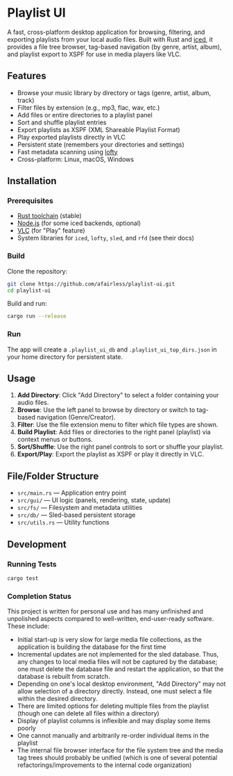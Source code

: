 # Playlist UI

A fast, cross-platform desktop application for browsing, filtering, and exporting playlists from your local audio files. Built with Rust and [iced](https://github.com/iced-rs/iced), it provides a file tree browser, tag-based navigation (by genre, artist, album), and playlist export to XSPF for use in media players like VLC.

## Features

- Browse your music library by directory or tags (genre, artist, album, track)
- Filter files by extension (e.g., mp3, flac, wav, etc.)
- Add files or entire directories to a playlist panel
- Sort and shuffle playlist entries
- Export playlists as XSPF (XML Shareable Playlist Format)
- Play exported playlists directly in VLC
- Persistent state (remembers your directories and settings)
- Fast metadata scanning using [lofty](https://github.com/Serial-ATA/lofty-rs)
- Cross-platform: Linux, macOS, Windows

## Installation

### Prerequisites

- [Rust toolchain](https://rustup.rs/) (stable)
- [Node.js](https://nodejs.org/) (for some iced backends, optional)
- [VLC](https://www.videolan.org/vlc/) (for "Play" feature)
- System libraries for `iced`, `lofty`, `sled`, and `rfd` (see their docs)

### Build

Clone the repository:

```sh
git clone https://github.com/afairless/playlist-ui.git
cd playlist-ui
```

Build and run:

```sh
cargo run --release
```

### Run

The app will create a `.playlist_ui_db` and `.playlist_ui_top_dirs.json` in your home directory for persistent state.

## Usage

1. **Add Directory**: Click "Add Directory" to select a folder containing your audio files.
2. **Browse**: Use the left panel to browse by directory or switch to tag-based navigation (Genre/Creator).
3. **Filter**: Use the file extension menu to filter which file types are shown.
4. **Build Playlist**: Add files or directories to the right panel (playlist) via context menus or buttons.
5. **Sort/Shuffle**: Use the right panel controls to sort or shuffle your playlist.
6. **Export/Play**: Export the playlist as XSPF or play it directly in VLC.

## File/Folder Structure

- `src/main.rs` — Application entry point
- `src/gui/` — UI logic (panels, rendering, state, update)
- `src/fs/` — Filesystem and metadata utilities
- `src/db/` — Sled-based persistent storage
- `src/utils.rs` — Utility functions

## Development

### Running Tests

```sh
cargo test
```

### Completion Status

This project is written for personal use and has many unfinished and unpolished aspects compared to well-written, end-user-ready software.  These include:

- Initial start-up is very slow for large media file collections, as the application is building the database for the first time
- Incremental updates are not implemented for the sled database.  Thus, any changes to local media files will not be captured by the database; one must delete the database file and restart the application, so that the database is rebuilt from scratch.
- Depending on one's local desktop environment, "Add Directory" may not allow selection of a directory directly.  Instead, one must select a file within the desired directory.
- There are limited options for deleting multiple files from the playlist (though one can delete all files within a directory)
- Display of playlist columns is inflexible and may display some items poorly
- One cannot manually and arbitrarily re-order individual items in the playlist
- The internal file browser interface for the file system tree and the media tag trees should probably be unified (which is one of several potential refactorings/improvements to the internal code organization)

